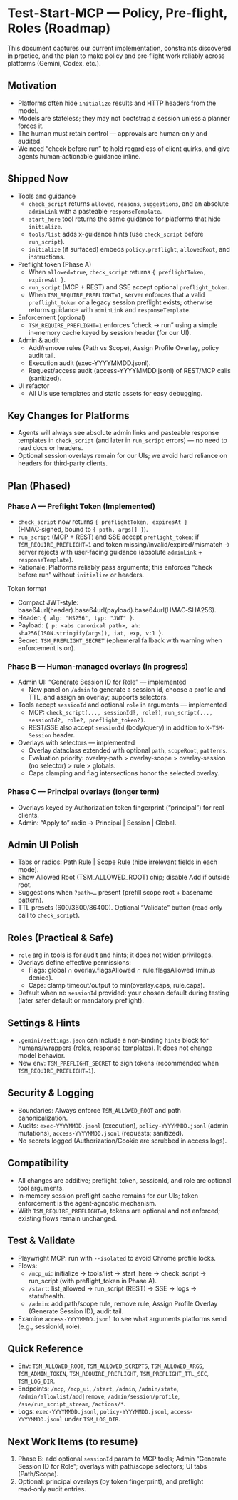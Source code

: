 # Test‑Start‑MCP — Policy, Pre‑flight, Roles (Roadmap)

This document captures our current implementation, constraints discovered in practice, and the plan to make policy and pre‑flight work reliably across platforms (Gemini, Codex, etc.).

## Motivation
- Platforms often hide `initialize` results and HTTP headers from the model.
- Models are stateless; they may not bootstrap a session unless a planner forces it.
- The human must retain control — approvals are human‑only and audited.
- We need “check before run” to hold regardless of client quirks, and give agents human‑actionable guidance inline.

## Shipped Now
- Tools and guidance
  - `check_script` returns `allowed`, `reasons`, `suggestions`, and an absolute `adminLink` with a pasteable `responseTemplate`.
  - `start_here` tool returns the same guidance for platforms that hide `initialize`.
  - `tools/list` adds x-guidance hints (use `check_script` before `run_script`).
  - `initialize` (if surfaced) embeds `policy.preflight`, `allowedRoot`, and instructions.
- Preflight token (Phase A)
  - When `allowed=true`, `check_script` returns `{ preflightToken, expiresAt }`.
  - `run_script` (MCP + REST) and SSE accept optional `preflight_token`.
  - When `TSM_REQUIRE_PREFLIGHT=1`, server enforces that a valid `preflight_token` or a legacy session preflight exists; otherwise returns guidance with `adminLink` and `responseTemplate`.
- Enforcement (optional)
  - `TSM_REQUIRE_PREFLIGHT=1` enforces “check → run” using a simple in‑memory cache keyed by session header (for our UI).
- Admin & audit
  - Add/remove rules (Path vs Scope), Assign Profile Overlay, policy audit tail.
  - Execution audit (exec-YYYYMMDD.jsonl).
  - Request/access audit (access-YYYYMMDD.jsonl) of REST/MCP calls (sanitized).
- UI refactor
  - All UIs use templates and static assets for easy debugging.

## Key Changes for Platforms
- Agents will always see absolute admin links and pasteable response templates in `check_script` (and later in `run_script` errors) — no need to read docs or headers.
- Optional session overlays remain for our UIs; we avoid hard reliance on headers for third‑party clients.

## Plan (Phased)

### Phase A — Preflight Token (Implemented)
- `check_script` now returns `{ preflightToken, expiresAt }` (HMAC‑signed, bound to `{ path, args[] }`).
- `run_script` (MCP + REST) and SSE accept `preflight_token`; if `TSM_REQUIRE_PREFLIGHT=1` and token missing/invalid/expired/mismatch → server rejects with user‑facing guidance (absolute `adminLink` + `responseTemplate`).
- Rationale: Platforms reliably pass arguments; this enforces “check before run” without `initialize` or headers.

Token format
- Compact JWT‑style: base64url(header).base64url(payload).base64url(HMAC‑SHA256).
- Header: `{ alg: "HS256", typ: "JWT" }`.
- Payload: `{ p: <abs canonical path>, ah: sha256(JSON.stringify(args)), iat, exp, v:1 }`.
- Secret: `TSM_PREFLIGHT_SECRET` (ephemeral fallback with warning when enforcement is on).

### Phase B — Human‑managed overlays (in progress)
- Admin UI: “Generate Session ID for Role” — implemented
  - New panel on `/admin` to generate a session id, choose a profile and TTL, and assign an overlay; supports selectors.
- Tools accept `sessionId` and optional `role` in arguments — implemented
  - MCP: `check_script(..., sessionId?, role?)`, `run_script(..., sessionId?, role?, preflight_token?)`.
  - REST/SSE also accept `sessionId` (body/query) in addition to `X-TSM-Session` header.
- Overlays with selectors — implemented
  - Overlay dataclass extended with optional `path`, `scopeRoot`, `patterns`.
  - Evaluation priority: overlay‑path > overlay‑scope > overlay‑session (no selector) > rule > globals.
  - Caps clamping and flag intersections honor the selected overlay.

### Phase C — Principal overlays (longer term)
- Overlays keyed by Authorization token fingerprint (“principal”) for real clients.
- Admin: “Apply to” radio → Principal | Session | Global.

## Admin UI Polish
- Tabs or radios: Path Rule | Scope Rule (hide irrelevant fields in each mode).
- Show Allowed Root (TSM_ALLOWED_ROOT) chip; disable Add if outside root.
- Suggestions when `?path=…` present (prefill scope root + basename pattern).
- TTL presets (600/3600/86400). Optional “Validate” button (read‑only call to `check_script`).

## Roles (Practical & Safe)
- `role` arg in tools is for audit and hints; it does not widen privileges.
- Overlays define effective permissions:
  - Flags: global ∩ overlay.flagsAllowed ∩ rule.flagsAllowed (minus denied).
  - Caps: clamp timeout/output to min(overlay.caps, rule.caps).
- Default when no `sessionId` provided: your chosen default during testing (later safer default or mandatory preflight).

## Settings & Hints
- `.gemini/settings.json` can include a non‑binding `hints` block for humans/wrappers (roles, response templates). It does not change model behavior.
 - New env: `TSM_PREFLIGHT_SECRET` to sign tokens (recommended when `TSM_REQUIRE_PREFLIGHT=1`).

## Security & Logging
- Boundaries: Always enforce `TSM_ALLOWED_ROOT` and path canonicalization.
- Audits: `exec-YYYYMMDD.jsonl` (execution), `policy-YYYYMMDD.jsonl` (admin mutations), `access-YYYYMMDD.jsonl` (requests; sanitized).
- No secrets logged (Authorization/Cookie are scrubbed in access logs).

## Compatibility
- All changes are additive; preflight_token, sessionId, and role are optional tool arguments.
- In‑memory session preflight cache remains for our UIs; token enforcement is the agent‑agnostic mechanism.
 - With `TSM_REQUIRE_PREFLIGHT=0`, tokens are optional and not enforced; existing flows remain unchanged.

## Test & Validate
- Playwright MCP: run with `--isolated` to avoid Chrome profile locks.
- Flows:
  - `/mcp_ui`: initialize → tools/list → start_here → check_script → run_script (with preflight_token in Phase A).
  - `/start`: list_allowed → run_script (REST) → SSE → logs → stats/health.
  - `/admin`: add path/scope rule, remove rule, Assign Profile Overlay (Generate Session ID), audit tail.
- Examine `access-YYYYMMDD.jsonl` to see what arguments platforms send (e.g., sessionId, role).

## Quick Reference
- Env: `TSM_ALLOWED_ROOT`, `TSM_ALLOWED_SCRIPTS`, `TSM_ALLOWED_ARGS`, `TSM_ADMIN_TOKEN`, `TSM_REQUIRE_PREFLIGHT`, `TSM_PREFLIGHT_TTL_SEC`, `TSM_LOG_DIR`.
- Endpoints: `/mcp`, `/mcp_ui`, `/start`, `/admin`, `/admin/state`, `/admin/allowlist/add|remove`, `/admin/session/profile`, `/sse/run_script_stream`, `/actions/*`.
- Logs: `exec-YYYYMMDD.jsonl`, `policy-YYYYMMDD.jsonl`, `access-YYYYMMDD.jsonl` under `TSM_LOG_DIR`.

## Next Work Items (to resume)
1) Phase B: add optional `sessionId` param to MCP tools; Admin “Generate Session ID for Role”; overlays with path/scope selectors; UI tabs (Path/Scope).
2) Optional: principal overlays (by token fingerprint), and preflight read‑only audit entries.
